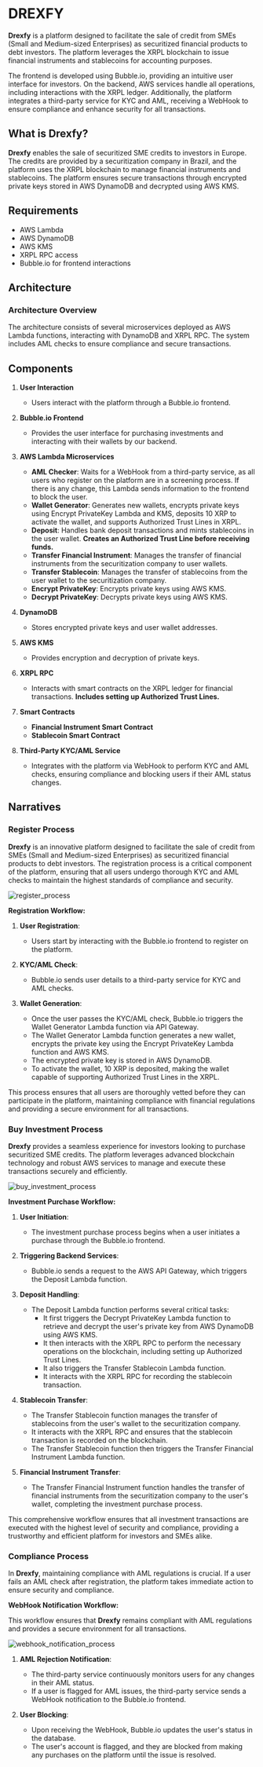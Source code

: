 # DREXFY

**Drexfy** is a platform designed to facilitate the sale of credit from SMEs (Small and Medium-sized Enterprises) as securitized financial products to debt investors. The platform leverages the XRPL blockchain to issue financial instruments and stablecoins for accounting purposes.

The frontend is developed using Bubble.io, providing an intuitive user interface for investors. On the backend, AWS services handle all operations, including interactions with the XRPL ledger. Additionally, the platform integrates a third-party service for KYC and AML, receiving a WebHook to ensure compliance and enhance security for all transactions.

## What is Drexfy?

**Drexfy** enables the sale of securitized SME credits to investors in Europe. The credits are provided by a securitization company in Brazil, and the platform uses the XRPL blockchain to manage financial instruments and stablecoins. The platform ensures secure transactions through encrypted private keys stored in AWS DynamoDB and decrypted using AWS KMS.

## Requirements

- AWS Lambda
- AWS DynamoDB
- AWS KMS
- XRPL RPC access
- Bubble.io for frontend interactions

## Architecture

### Architecture Overview

The architecture consists of several microservices deployed as AWS Lambda functions, interacting with DynamoDB and XRPL RPC. The system includes AML checks to ensure compliance and secure transactions.


## Components

1. **User Interaction**
   - Users interact with the platform through a Bubble.io frontend.
   
2. **Bubble.io Frontend**
   - Provides the user interface for purchasing investments and interacting with their wallets by our backend.

3. **AWS Lambda Microservices**
   - **AML Checker**: Waits for a WebHook from a third-party service, as all users who register on the platform are in a screening process. If there is any change, this Lambda sends information to the frontend to block the user.
   - **Wallet Generator**: Generates new wallets, encrypts private keys using Encrypt PrivateKey Lambda and KMS, deposits 10 XRP to activate the wallet, and supports Authorized Trust Lines in XRPL.
   - **Deposit**: Handles bank deposit transactions and mints stablecoins in the user wallet. **Creates an Authorized Trust Line before receiving funds.**
   - **Transfer Financial Instrument**: Manages the transfer of financial instruments from the securitization company to user wallets.
   - **Transfer Stablecoin**: Manages the transfer of stablecoins from the user wallet to the securitization company.
   - **Encrypt PrivateKey**: Encrypts private keys using AWS KMS.
   - **Decrypt PrivateKey**: Decrypts private keys using AWS KMS.

4. **DynamoDB**
   - Stores encrypted private keys and user wallet addresses.

5. **AWS KMS**
   - Provides encryption and decryption of private keys.

6. **XRPL RPC**
   - Interacts with smart contracts on the XRPL ledger for financial transactions. **Includes setting up Authorized Trust Lines.**

7. **Smart Contracts**
   - **Financial Instrument Smart Contract**
   - **Stablecoin Smart Contract**

8. **Third-Party KYC/AML Service**
   - Integrates with the platform via WebHook to perform KYC and AML checks, ensuring compliance and blocking users if their AML status changes.

## Narratives

### Register Process

**Drexfy** is an innovative platform designed to facilitate the sale of credit from SMEs (Small and Medium-sized Enterprises) as securitized financial products to debt investors. The registration process is a critical component of the platform, ensuring that all users undergo thorough KYC and AML checks to maintain the highest standards of compliance and security.

![register_process](https://github.com/hcaumo/Ripple/assets/65081463/42d7aa6b-8f8d-400c-b50b-aafebf422f8a)

**Registration Workflow:**

1. **User Registration**:
   - Users start by interacting with the Bubble.io frontend to register on the platform.
   
2. **KYC/AML Check**:
   - Bubble.io sends user details to a third-party service for KYC and AML checks.
   
3. **Wallet Generation**:
   - Once the user passes the KYC/AML check, Bubble.io triggers the Wallet Generator Lambda function via API Gateway.
   - The Wallet Generator Lambda function generates a new wallet, encrypts the private key using the Encrypt PrivateKey Lambda function and AWS KMS.
   - The encrypted private key is stored in AWS DynamoDB.
   - To activate the wallet, 10 XRP is deposited, making the wallet capable of supporting Authorized Trust Lines in the XRPL.

This process ensures that all users are thoroughly vetted before they can participate in the platform, maintaining compliance with financial regulations and providing a secure environment for all transactions.

### Buy Investment Process

**Drexfy** provides a seamless experience for investors looking to purchase securitized SME credits. The platform leverages advanced blockchain technology and robust AWS services to manage and execute these transactions securely and efficiently.

![buy_investment_process](https://github.com/hcaumo/Ripple/assets/65081463/7ff73f5b-9f89-497c-a82f-6bf21db1da4a)

**Investment Purchase Workflow:**

1. **User Initiation**:
   - The investment purchase process begins when a user initiates a purchase through the Bubble.io frontend.

2. **Triggering Backend Services**:
   - Bubble.io sends a request to the AWS API Gateway, which triggers the Deposit Lambda function.

3. **Deposit Handling**:
   - The Deposit Lambda function performs several critical tasks:
     - It first triggers the Decrypt PrivateKey Lambda function to retrieve and decrypt the user's private key from AWS DynamoDB using AWS KMS.
     - It then interacts with the XRPL RPC to perform the necessary operations on the blockchain, including setting up Authorized Trust Lines.
     - It also triggers the Transfer Stablecoin Lambda function.
     - It interacts with the XRPL RPC for recording the stablecoin transaction.

4. **Stablecoin Transfer**:
   - The Transfer Stablecoin function manages the transfer of stablecoins from the user's wallet to the securitization company.
   - It interacts with the XRPL RPC and ensures that the stablecoin transaction is recorded on the blockchain.
   - The Transfer Stablecoin function then triggers the Transfer Financial Instrument Lambda function.

5. **Financial Instrument Transfer**:
   - The Transfer Financial Instrument function handles the transfer of financial instruments from the securitization company to the user's wallet, completing the investment purchase process.

This comprehensive workflow ensures that all investment transactions are executed with the highest level of security and compliance, providing a trustworthy and efficient platform for investors and SMEs alike.

### Compliance Process

In **Drexfy**, maintaining compliance with AML regulations is crucial. If a user fails an AML check after registration, the platform takes immediate action to ensure security and compliance.

**WebHook Notification Workflow:**

This workflow ensures that **Drexfy** remains compliant with AML regulations and provides a secure environment for all transactions.

![webhook_notification_process](https://github.com/hcaumo/Ripple/assets/65081463/2066663a-83a9-457d-9dd4-c3fe8d7cbe5d)

1. **AML Rejection Notification**:
   - The third-party service continuously monitors users for any changes in their AML status.
   - If a user is flagged for AML issues, the third-party service sends a WebHook notification to the Bubble.io frontend.

2. **User Blocking**:
   - Upon receiving the WebHook, Bubble.io updates the user's status in the database.
   - The user's account is flagged, and they are blocked from making any purchases on the platform until the issue is resolved.


